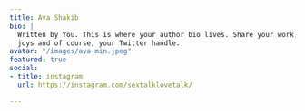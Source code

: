 ```yaml
---
title: Ava Shakib
bio: |
  Written by You. This is where your author bio lives. Share your work, your
  joys and of course, your Twitter handle.
avatar: "/images/ava-min.jpeg"
featured: true
social:
- title: instagram
  url: https://instagram.com/sextalklovetalk/

---
```

